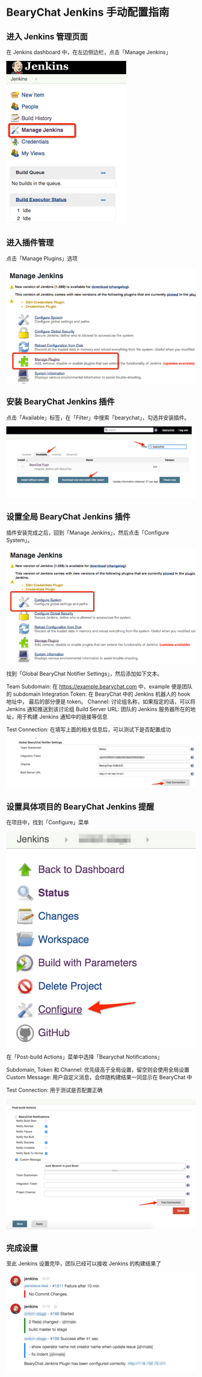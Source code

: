 # BearyChat Jenkins 手动配置指南

## 进入 Jenkins 管理页面

在 Jenkins dashboard 中，在左边侧边栏，点击「Manage Jenkins」

![](/images/tutorial/jenkins_manage.png)

## 进入插件管理

点击「Manage Plugins」选项

![](/images/tutorial/jenkins_manage_plugins.png)

## 安装 BearyChat Jenkins 插件

点击「Available」标签，在「Filter」中搜索「bearychat」，勾选并安装插件。

![](/images/tutorial/jenkins_install_plugin.png)

## 设置全局 BearyChat Jenkins 插件

插件安装完成之后，回到「Manage Jenkins」，然后点击「Configure System」。

![](/images/tutorial/jenkins_configure_system.png)

找到「Global BearyChat Notifier Settings」，然后添加如下文本。

Team Subdomain: 在 https://example.bearychat.com 中，example 便是团队的 subdomain
Integration Token: 在 BearyChat 中的 Jenkins 机器人的 hook 地址中， 最后的部分便是 token。
Channel: 讨论组名称，如果指定的话，可以将 Jenkins 通知推送到该讨论组
Build Server URL: 团队的 Jenkins 服务器所在的地址，用于构建 Jenkins 通知中的链接等信息

Test Connection: 在填写上面的相关信息后，可以测试下是否配置成功

![](/images/tutorial/jenkins_global_bearychat_settings.png)

## 设置具体项目的 BearyChat Jenkins 提醒

在项目中，找到「Configure」菜单

![](/images/tutorial/jenkins_configure_project.png)

在「Post-build Actions」菜单中选择「Bearychat Notifications」

Subdomain, Token 和 Channel: 优先级高于全局设置，留空则会使用全局设置
Custom Message: 用户自定义消息，会伴随构建结果一同显示在 BearyChat 中

Test Connection: 用于测试是否配置正确

![](/images/tutorial/jenkins_bearychat_notifications.png)

## 完成设置

至此 Jenkins 设置完毕，团队已经可以接收 Jenkins 的构建结果了

![](/images/tutorial/jenkins_in_bearychat.png)
